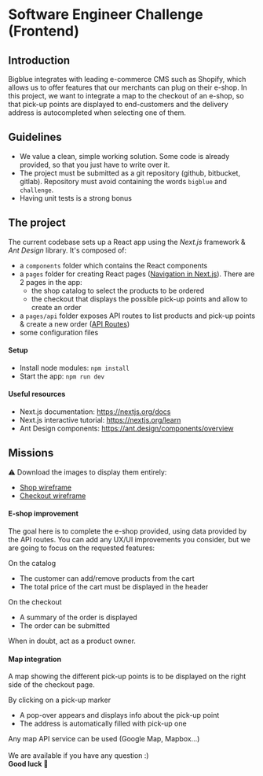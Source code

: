 <h1>Software Engineer Challenge (Frontend)</h1>
<h2>Introduction</h2>
Bigblue integrates with leading e-commerce CMS such as Shopify, which allows us to offer features that our merchants can plug on their e-shop. In this project, we want to integrate a map to the checkout of an e-shop, so that pick-up points are displayed to end-customers and the delivery address is autocompleted when selecting one of them.
<h2>Guidelines</h2>
<ul>
<li>We value a clean, simple working solution. Some code is already provided, so that you just have to write over it.</li>
<li>The project must be submitted as a git repository (github, bitbucket, gitlab). Repository must avoid containing the words <code>bigblue</code> and <code>challenge</code>.
<li>Having unit tests is a strong bonus</li>
</ul>
<h2>The project</h2>
The current codebase sets up a React app using the <i>Next.js</i> framework & <i>Ant Design</i> library. It's composed of:
<ul>
<li>a <code>components</code> folder  which contains the React components</li>
<li>a <code>pages</code> folder for creating React pages (<a href="https://nextjs.org/learn/basics/navigate-between-pages">Navigation in Next.js</a>). There are 2 pages in the app:
<ul>
<li>the shop catalog to select the products to be ordered</li>
<li>the checkout that displays the possible pick-up points and allow to create an order</li>
</ul>
</li>
<li>a <code>pages/api</code> folder exposes API routes to list products and pick-up points & create a new order (<a href="https://nextjs.org/docs/api-routes/introduction">API Routes</a>)</li>
<li>some configuration files </li>
</ul>
<h4>Setup</h4>
<ul>
<li>Install node modules: <code>npm install</code> </li>
<li>Start the app: <code>npm run dev</code></li>
</ul>
<h4>Useful resources</h4>
<ul>
<li>Next.js documentation: <a href="https://nextjs.org/docs">https://nextjs.org/docs</a></li>
<li>Next.js interactive tutorial: <a href="https://nextjs.org/learn">https://nextjs.org/learn</a></li>
<li>Ant Design components: <a href="https://ant.design/components/overview">https://ant.design/components/overview</a></li>
</ul>
<h2>Missions</h2>
⚠️ Download the images to display them entirely:
<ul>
<li><a href="./doc/shop.png">Shop wireframe</a></li>
<li><a href="./doc/checkout.png">Checkout wireframe</a></br>
</ul>
<h4>E-shop improvement</h4>
The goal here is to complete the e-shop provided, using data provided by the API routes.
You can add any UX/UI improvements you consider, but we are going to focus on the requested features:
<ul></ul>
On the catalog
<ul>
<li>The customer can add/remove products from the cart</li>
<li>The total price of the cart must be displayed in the header</li>
</ul>
On the checkout
<ul>
<li>A summary of the order is displayed</li>
<li>The order can be submitted</li>
</ul>
When in doubt, act as a product owner.
<h4>Map integration</h4>
A map showing the different pick-up points is to be displayed on the right side of the checkout page.
<ul></ul>
By clicking on a pick-up marker
<ul>
<li>A pop-over appears and displays info about the pick-up point</li>
<li>The address is automatically filled with pick-up one</li>
</ul>
Any map API service can be used (Google Map, Mapbox...)
<br /><br />
We are available if you have any question :)<br/>
<b>Good luck 🚀</b>
